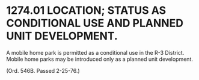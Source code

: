1274.01 LOCATION; STATUS AS CONDITIONAL USE AND PLANNED UNIT DEVELOPMENT.
=========================================================================

A mobile home park is permitted as a conditional use in the R-3
District. Mobile home parks may be introduced only as a planned unit
development.

(Ord. 546B. Passed 2-25-76.)
